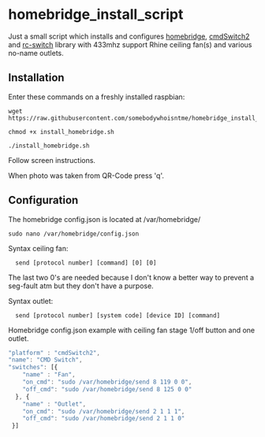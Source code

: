 # homebridge_install_script

Just a small script which installs and configures [homebridge](https://www.github.com/nfarina/homebridge), [cmdSwitch2](https://www.npmjs.com/package/homebridge-cmdswitch2) and [rc-switch](https://github.com/sui77/rc-switch) library with 433mhz support Rhine ceiling fan(s) and various no-name outlets.


## Installation

Enter these commands on a freshly installed raspbian:

```shell
wget https://raw.githubusercontent.com/somebodywhoisntme/homebridge_install_script/master/install_homebridge.sh

chmod +x install_homebridge.sh

./install_homebridge.sh

```

Follow screen instructions.

When photo was taken from QR-Code press 'q'.





## Configuration

The homebridge config.json is located at /var/homebridge/

```shell
sudo nano /var/homebridge/config.json

```

Syntax ceiling fan:
```
  send [protocol number] [command] [0] [0]
```
The last two 0's are needed because I don't know a better way to prevent a seg-fault atm but they don't have a purpose.

Syntax outlet:
```
  send [protocol number] [system code] [device ID] [command]
```

Homebridge config.json example with ceiling fan stage 1/off button and one outlet.  
```javascript
"platform" : "cmdSwitch2",
"name": "CMD Switch",
"switches": [{
    "name" : "Fan",
    "on_cmd": "sudo /var/homebridge/send 8 119 0 0",
    "off_cmd": "sudo /var/homebridge/send 8 125 0 0"
  }, {
    "name" : "Outlet",
    "on_cmd": "sudo /var/homebridge/send 2 1 1 1",
    "off_cmd": "sudo /var/homebridge/send 2 1 1 0"
 }]
 ```
